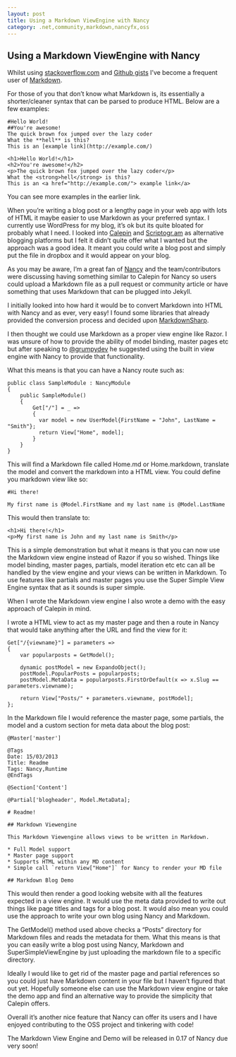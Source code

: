 ```yaml
---
layout: post
title: Using a Markdown ViewEngine with Nancy
category: .net,community,markdown,nancyfx,oss
---
```


## Using a Markdown ViewEngine with Nancy

Whilst using [stackoverflow.com][1] and [Github gists][2] I’ve become a frequent user of [Markdown][3].

For those of you that don’t know what Markdown is, its essentially a shorter/cleaner syntax that can be parsed to produce HTML. Below are a few examples:

    #Hello World!
    ##You're awesome!
    The quick brown fox jumped over the lazy coder
    What the **hell** is this?
    This is an [example link](http://example.com/)

    <h1>Hello World!</h1>
    <h2>You're awesome!</h2>
    <p>The quick brown fox jumped over the lazy coder</p>
    What the <strong>hell</strong> is this?
    This is an <a href="http://example.com/"> example link</a>

You can see more examples in the earlier link.

When you’re writing a blog post or a lengthy page in your web app with lots of HTML it maybe easier to use Markdown as your preferred syntax. I currently use WordPress for my blog, it’s ok but its quite bloated for probably what I need. I looked into [Calepin][9] and [Scriptogr.am][10] as alternative blogging platforms but I felt it didn’t quite offer what I wanted but the approach was a good idea. It meant you could write a blog post and simply put the file in dropbox and it would appear on your blog.

<!--excerpt-->

As you may be aware, I’m a great fan of [Nancy][11] and the team/contributors were discussing having something similar to Calepin for Nancy so users could upload a Markdown file as a pull request or community article or have something that uses Markdown that can be plugged into Jekyll.

I initially looked into how hard it would be to convert Markdown into HTML with Nancy and as ever, very easy! I found some libraries that already provided the conversion process and decided upon [MarkdownSharp][12].

I then thought we could use Markdown as a proper view engine like Razor. I was unsure of how to provide the ability of model binding, master pages etc but after speaking to [@grumpydev][13] he suggested using the built in view engine with Nancy to provide that functionality.

What this means is that you can have a Nancy route such as:

	public class SampleModule : NancyModule
	{
	    public SampleModule()
	    {
	        Get["/"] = _ =>
	        {
	          var model = new UserModel{FirstName = "John", LastName = "Smith"};
	          return View["Home", model];
	        }
	    }
	}

This will find a Markdown file called Home.md or Home.markdown, translate the model and convert the markdown into a HTML view. You could define you markdown view like so:

    #Hi there!

    My first name is @Model.FirstName and my last name is @Model.LastName

This would then translate to:

    <h1>Hi there!</h1>
    <p>My first name is John and my last name is Smith</p>


This is a simple demonstration but what it means is that you can now use the Markdown view engine instead of Razor if you so wished. Things like model binding, master pages, partials, model iteration etc etc can all be handled by the view engine and your views can be written in Markdown. To use features like partials and master pages you use the Super Simple View Engine syntax that as it sounds is super simple.

When I wrote the Markdown view engine I also wrote a demo with the easy approach of Calepin in mind.

I wrote a HTML view to act as my master page and then a route in Nancy that would take anything after the URL and find the view for it:

	Get["/{viewname}"] = parameters =>
	{
	    var popularposts = GetModel();
	
	    dynamic postModel = new ExpandoObject();
	    postModel.PopularPosts = popularposts;
	    postModel.MetaData = popularposts.FirstOrDefault(x => x.Slug == parameters.viewname);
	
	    return View["Posts/" + parameters.viewname, postModel];
	};

In the Markdown file I would reference the master page, some partials, the model and a custom section for meta data about the blog post:

	@Master['master']
	
	@Tags
	Date: 15/03/2013
	Title: Readme
	Tags: Nancy,Runtime
	@EndTags
	
	@Section['Content']
	
	@Partial['blogheader', Model.MetaData];
	
	# Readme!
	
	## Markdown Viewengine
	
	This Markdown Viewengine allows views to be written in Markdown.
	
	* Full Model support
	* Master page support
	* Supports HTML within any MD content
	* Simple call `return View["Home"]` for Nancy to render your MD file
	
	## Markdown Blog Demo

This would then render a good looking website with all the features expected in a view engine. It would use the meta data provided to write out things like page titles and tags for a blog post. It would also mean you could use the approach to write your own blog using Nancy and Markdown.

The GetModel() method used above checks a “Posts” directory for Markdown files and reads the metadata for them. What this means is that you can easily write a blog post using Nancy, Markdown and SuperSimpleViewEngine by just uploading the markdown file to a specific directory.

Ideally I would like to get rid of the master page and partial references so you could just have Markdown content in your file but I haven’t figured that out yet. Hopefully someone else can use the Markdown view engine or take the demo app and find an alternative way to provide the simplicity that Calepin offers.

Overall it’s another nice feature that Nancy can offer its users and I have enjoyed contributing to the OSS project and tinkering with code!

The Markdown View Engine and Demo will be released in 0.17 of Nancy due very soon!

   [1]: http://stackoverflow.com
   [2]: https://gist.github.com/
   [3]: http://daringfireball.net/projects/markdown/
   [4]: http://december.com/html/4/element/h1.html
   [5]: http://december.com/html/4/element/h2.html
   [6]: http://december.com/html/4/element/p.html
   [7]: http://december.com/html/4/element/strong.html
   [8]: http://december.com/html/4/element/a.html
   [9]: http://calepin.co/
   [10]: http://scriptogr.am/
   [11]: http://nancyfx.org/
   [12]: http://nuget.org/packages/MarkdownSharp/
   [13]: http://twitter.com/grumpydev

  